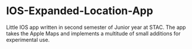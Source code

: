 # IOS-Expanded-Location-App
Little IOS app written in second semester of Junior year at STAC.
The app takes the Apple Maps and implements a multitude of small additions for experimental use.
